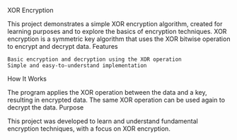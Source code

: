 XOR Encryption

This project demonstrates a simple XOR encryption algorithm, created for learning purposes and to explore the basics of encryption techniques. XOR encryption is a symmetric key algorithm that uses the XOR bitwise operation to encrypt and decrypt data.
Features

    Basic encryption and decryption using the XOR operation
    Simple and easy-to-understand implementation

How It Works

The program applies the XOR operation between the data and a key, resulting in encrypted data. The same XOR operation can be used again to decrypt the data.
Purpose

This project was developed to learn and understand fundamental encryption techniques, with a focus on XOR encryption.
